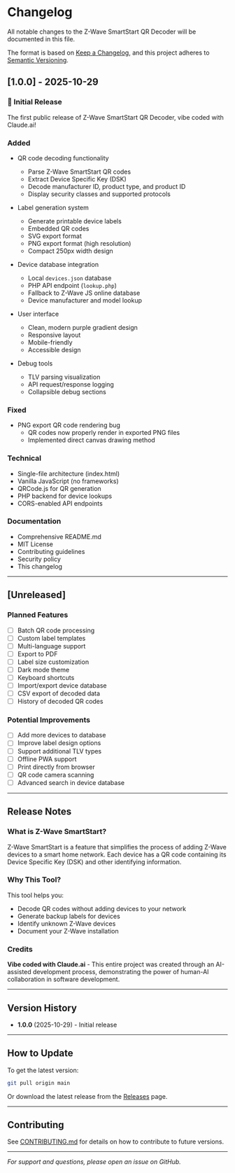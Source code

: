 # Changelog

All notable changes to the Z-Wave SmartStart QR Decoder will be documented in this file.

The format is based on [Keep a Changelog](https://keepachangelog.com/en/1.0.0/),
and this project adheres to [Semantic Versioning](https://semver.org/spec/v2.0.0.html).

## [1.0.0] - 2025-10-29

### 🎉 Initial Release

The first public release of Z-Wave SmartStart QR Decoder, vibe coded with Claude.ai!

### Added
- QR code decoding functionality
  - Parse Z-Wave SmartStart QR codes
  - Extract Device Specific Key (DSK)
  - Decode manufacturer ID, product type, and product ID
  - Display security classes and supported protocols
  
- Label generation system
  - Generate printable device labels
  - Embedded QR codes
  - SVG export format
  - PNG export format (high resolution)
  - Compact 250px width design
  
- Device database integration
  - Local `devices.json` database
  - PHP API endpoint (`lookup.php`)
  - Fallback to Z-Wave JS online database
  - Device manufacturer and model lookup
  
- User interface
  - Clean, modern purple gradient design
  - Responsive layout
  - Mobile-friendly
  - Accessible design
  
- Debug tools
  - TLV parsing visualization
  - API request/response logging
  - Collapsible debug sections

### Fixed
- PNG export QR code rendering bug
  - QR codes now properly render in exported PNG files
  - Implemented direct canvas drawing method
  
### Technical
- Single-file architecture (index.html)
- Vanilla JavaScript (no frameworks)
- QRCode.js for QR generation
- PHP backend for device lookups
- CORS-enabled API endpoints

### Documentation
- Comprehensive README.md
- MIT License
- Contributing guidelines
- Security policy
- This changelog

---

## [Unreleased]

### Planned Features
- [ ] Batch QR code processing
- [ ] Custom label templates
- [ ] Multi-language support
- [ ] Export to PDF
- [ ] Label size customization
- [ ] Dark mode theme
- [ ] Keyboard shortcuts
- [ ] Import/export device database
- [ ] CSV export of decoded data
- [ ] History of decoded QR codes

### Potential Improvements
- [ ] Add more devices to database
- [ ] Improve label design options
- [ ] Support additional TLV types
- [ ] Offline PWA support
- [ ] Print directly from browser
- [ ] QR code camera scanning
- [ ] Advanced search in device database

---

## Release Notes

### What is Z-Wave SmartStart?
Z-Wave SmartStart is a feature that simplifies the process of adding Z-Wave devices to a smart home network. Each device has a QR code containing its Device Specific Key (DSK) and other identifying information.

### Why This Tool?
This tool helps you:
- Decode QR codes without adding devices to your network
- Generate backup labels for devices
- Identify unknown Z-Wave devices
- Document your Z-Wave installation

### Credits
**Vibe coded with Claude.ai** - This entire project was created through an AI-assisted development process, demonstrating the power of human-AI collaboration in software development.

---

## Version History

- **1.0.0** (2025-10-29) - Initial release

---

## How to Update

To get the latest version:

```bash
git pull origin main
```

Or download the latest release from the [Releases](https://github.com/yourusername/zwave-qr-decoder/releases) page.

---

## Contributing

See [CONTRIBUTING.md](CONTRIBUTING.md) for details on how to contribute to future versions.

---

*For support and questions, please open an issue on GitHub.*
